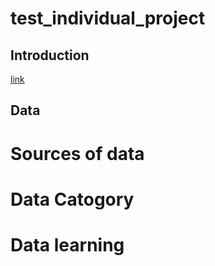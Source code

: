 # test_individual_project

## Introduction
[link](https://jupyter.cs.wit.edu/user/khavkinl/tree#running)
## Data

# Sources of data

# Data Catogory

# Data learning
